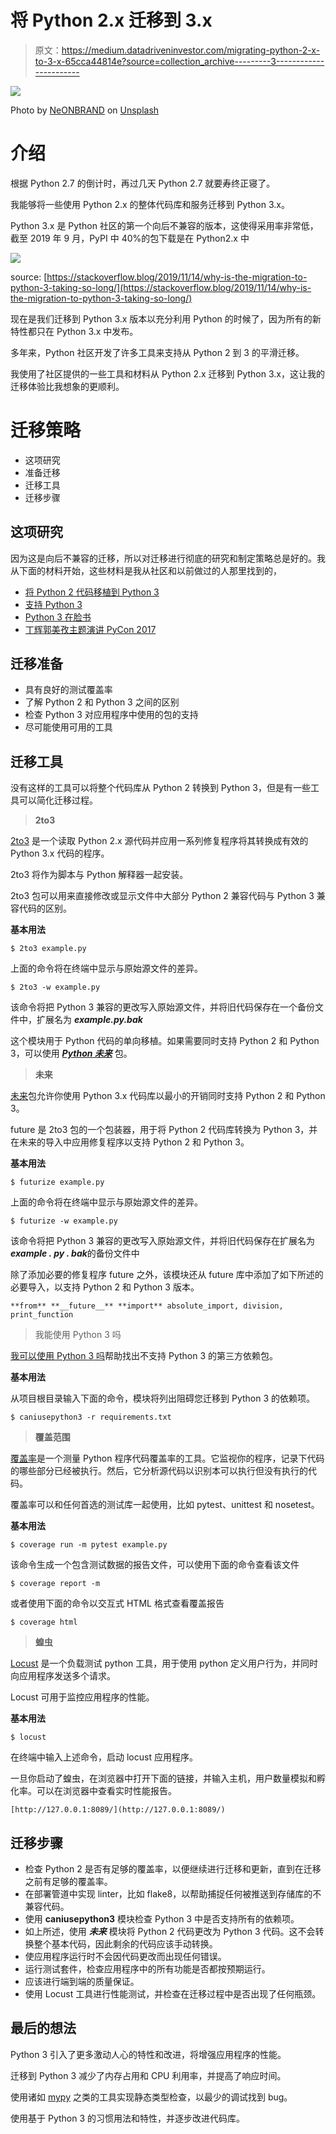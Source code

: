 # 将 Python 2.x 迁移到 3.x

> 原文：<https://medium.datadriveninvestor.com/migrating-python-2-x-to-3-x-65cca44814e?source=collection_archive---------3----------------------->

![](img/bd69ba7c52fc0110651709f64ceeedd1.png)

Photo by [NeONBRAND](https://unsplash.com/@neonbrand?utm_source=medium&utm_medium=referral) on [Unsplash](https://unsplash.com?utm_source=medium&utm_medium=referral)

# 介绍

根据 Python 2.7 的倒计时，再过几天 Python 2.7 就要寿终正寝了。

我能够将一些使用 Python 2.x 的整体代码库和服务迁移到 Python 3.x。

Python 3.x 是 Python 社区的第一个向后不兼容的版本，这使得采用率非常低，截至 2019 年 9 月，PyPI 中 40%的包下载是在 Python2.x 中

![](img/1ed366fc899d31dc68309fa75e7c94ae.png)

source: [https://stackoverflow.blog/2019/11/14/why-is-the-migration-to-python-3-taking-so-long/](https://stackoverflow.blog/2019/11/14/why-is-the-migration-to-python-3-taking-so-long/)

现在是我们迁移到 Python 3.x 版本以充分利用 Python 的时候了，因为所有的新特性都只在 Python 3.x 中发布。

多年来，Python 社区开发了许多工具来支持从 Python 2 到 3 的平滑迁移。

我使用了社区提供的一些工具和材料从 Python 2.x 迁移到 Python 3.x，这让我的迁移体验比我想象的更顺利。

# 迁移策略

*   这项研究
*   准备迁移
*   迁移工具
*   迁移步骤

## 这项研究

因为这是向后不兼容的迁移，所以对迁移进行彻底的研究和制定策略总是好的。我从下面的材料开始，这些材料是我从社区和以前做过的人那里找到的，

*   [将 Python 2 代码移植到 Python 3](https://docs.python.org/3/howto/pyporting.html)
*   [支持 Python 3](http://python3porting.com/toc.html)
*   [Python 3 在脸书](https://lwn.net/Articles/758159/)
*   [丁辉郭美孜主题演讲 PyCon 2017](https://www.youtube.com/watch?v=66XoCk79kjM&feature=youtu.be)

## 迁移准备

*   具有良好的测试覆盖率
*   了解 Python 2 和 Python 3 之间的区别
*   检查 Python 3 对应用程序中使用的包的支持
*   尽可能使用可用的工具

## 迁移工具

没有这样的工具可以将整个代码库从 Python 2 转换到 Python 3，但是有一些工具可以简化迁移过程。

> **2to3**

[2to3](https://docs.python.org/2/library/2to3.html) 是一个读取 Python 2.x 源代码并应用一系列修复程序将其转换成有效的 Python 3.x 代码的程序。

2to3 将作为脚本与 Python 解释器一起安装。

2to3 包可以用来直接修改或显示文件中大部分 Python 2 兼容代码与 Python 3 兼容代码的区别。

**基本用法**

```
$ 2to3 example.py
```

上面的命令将在终端中显示与原始源文件的差异。

```
$ 2to3 -w example.py
```

该命令将把 Python 3 兼容的更改写入原始源文件，并将旧代码保存在一个备份文件中，扩展名为 ***example.py.bak***

这个模块用于 Python 代码的单向移植。如果需要同时支持 Python 2 和 Python 3，可以使用 [***Python 未来***](http://python-future.org/) 包。

> **未来**

[未来](http://python-future.org/)包允许你使用 Python 3.x 代码库以最小的开销同时支持 Python 2 和 Python 3。

future 是 2to3 包的一个包装器，用于将 Python 2 代码库转换为 Python 3，并在未来的导入中应用修复程序以支持 Python 2 和 Python 3。

**基本用法**

```
$ futurize example.py
```

上面的命令将在终端中显示与原始源文件的差异。

```
$ futurize -w example.py
```

该命令将把 Python 3 兼容的更改写入原始源文件，并将旧代码保存在扩展名为***example . py . bak***的备份文件中

除了添加必要的修复程序 future 之外，该模块还从 future 库中添加了如下所述的必要导入，以支持 Python 2 和 Python 3 版本。

```
**from** **__future__** **import** absolute_import, division, print_function
```

> 我能使用 Python 3 吗

[我可以使用 Python 3 吗](https://pypi.org/project/caniusepython3/)帮助找出不支持 Python 3 的第三方依赖包。

**基本用法**

从项目根目录输入下面的命令，模块将列出阻碍您迁移到 Python 3 的依赖项。

```
$ caniusepython3 -r requirements.txt
```

> **覆盖范围**

[覆盖率](https://coverage.readthedocs.io/en/coverage-5.0/)是一个测量 Python 程序代码覆盖率的工具。它监视你的程序，记录下代码的哪些部分已经被执行。然后，它分析源代码以识别本可以执行但没有执行的代码。

覆盖率可以和任何首选的测试库一起使用，比如 pytest、unittest 和 nosetest。

**基本用法**

```
$ coverage run -m pytest example.py
```

该命令生成一个包含测试数据的报告文件，可以使用下面的命令查看该文件

```
$ coverage report -m
```

或者使用下面的命令以交互式 HTML 格式查看覆盖报告

```
$ coverage html
```

> **蝗虫**

[Locust](https://locust.io/) 是一个负载测试 python 工具，用于使用 python 定义用户行为，并同时向应用程序发送多个请求。

Locust 可用于监控应用程序的性能。

**基本用法**

```
$ locust
```

在终端中输入上述命令，启动 locust 应用程序。

一旦你启动了蝗虫，在浏览器中打开下面的链接，并输入主机，用户数量模拟和孵化率。可以在浏览器中查看实时性能报告。

```
[http://127.0.0.1:8089/](http://127.0.0.1:8089/)
```

## 迁移步骤

*   检查 Python 2 是否有足够的覆盖率，以便继续进行迁移和更新，直到在迁移之前有足够的覆盖率。
*   在部署管道中实现 linter，比如 flake8，以帮助捕捉任何被推送到存储库的不兼容代码。
*   使用 **caniusepython3** 模块检查 Python 3 中是否支持所有的依赖项。
*   如上所述，使用 ***未来*** 模块将 Python 2 代码更改为 Python 3 代码。这不会转换整个基本代码，因此剩余的代码应该手动转换。
*   使应用程序运行时不会因代码更改而出现任何错误。
*   运行测试套件，检查应用程序中的所有功能是否都按预期运行。
*   应该进行端到端的质量保证。
*   使用 Locust 工具进行性能测试，并检查在迁移过程中是否出现了任何瓶颈。

## 最后的想法

Python 3 引入了更多激动人心的特性和改进，将增强应用程序的性能。

迁移到 Python 3 减少了内存占用和 CPU 利用率，并提高了响应时间。

使用诸如 [mypy](http://mypy-lang.org/) 之类的工具实现静态类型检查，以最少的调试找到 bug。

使用基于 Python 3 的习惯用法和特性，并逐步改进代码库。